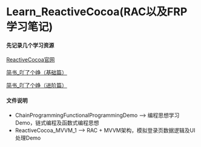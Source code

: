 # Learn_ReactiveCocoa(RAC以及FRP学习笔记)


#### 先记录几个学习资源

[ReactiveCocoa官网](https://github.com/ReactiveCocoa/ReactiveCocoa)

[简书_吖了个峥（基础篇）](http://www.jianshu.com/p/87ef6720a096)

[简书_吖了个峥（进阶篇）](http://www.jianshu.com/p/e10e5ca413b7)

#### 文件说明
* ChainProgrammingFunctionalProgrammingDemo --> 编程思想学习Demo，链式编程及函数式编程思想
* ReactiveCocoa_MVVM_1 --> RAC + MVVM架构，模拟登录页数据逻辑及UI处理Demo